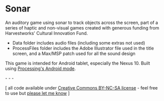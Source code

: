 Sonar
=====

An auditory game using sonar to track objects across the screen, part of a series of haptic and non-visual games created with generous funding from Harvestworks' Cultural Innovation Fund.

+ Data folder includes audio files (including some extras not used)
+ ProcessFiles folder includes the Adobe Illustrator file used in the title screen, and a Max/MSP patch used for all the sound design

This game is intended for Android tablet, especially the Nexus 10. Built using [Processing's Android mode](http://www.processing.org).

\- \- \-

\[ all code available under [Creative Commons BY-NC-SA license](http://creativecommons.org/licenses/by-nc-sa/3.0/) - feel free to use but [please let me know](http://www.jeffreythompson.org) \]
